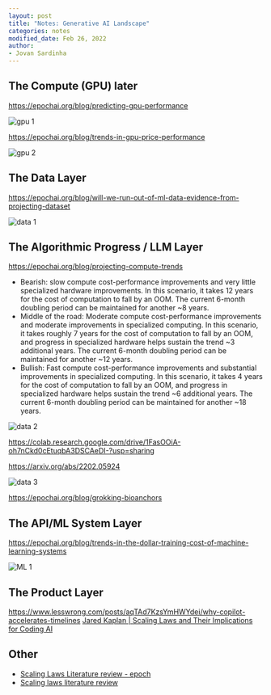```yaml
---
layout: post
title: "Notes: Generative AI Landscape"
categories: notes
modified_date: Feb 26, 2022
author:
- Jovan Sardinha
---
```


## The Compute (GPU) later

https://epochai.org/blog/predicting-gpu-performance



![gpu 1](/assets/post_assets/generative-ai-landscape/gpu_1.png)

https://epochai.org/blog/trends-in-gpu-price-performance

![gpu 2](/assets/post_assets/generative-ai-landscape/gpu_2.png)


## The Data Layer


https://epochai.org/blog/will-we-run-out-of-ml-data-evidence-from-projecting-dataset

![data 1](/assets/post_assets/generative-ai-landscape/data_1.png)



## The Algorithmic Progress / LLM Layer

https://epochai.org/blog/projecting-compute-trends


* Bearish: slow compute cost-performance improvements and very little specialized hardware improvements. In this scenario, it takes 12 years for the cost of computation to fall by an OOM. The current 6-month doubling period can be maintained for another ~8 years.
* Middle of the road: Moderate compute cost-performance improvements and moderate improvements in specialized computing. In this scenario, it takes roughly 7 years for the cost of computation to fall by an OOM, and progress in specialized hardware helps sustain the trend ~3 additional years. The current 6-month doubling period can be maintained for another ~12 years.
* Bullish: Fast compute cost-performance improvements and substantial improvements in specialized computing. In this scenario, it takes 4 years for the cost of computation to fall by an OOM, and progress in specialized hardware helps sustain the trend ~6 additional years. The current 6-month doubling period can be maintained for another ~18 years.

![data 2](/assets/post_assets/generative-ai-landscape/data_2.png)


https://colab.research.google.com/drive/1FasOOiA-oh7nCkd0cEtuqbA3DSCAeDI-?usp=sharing


https://arxiv.org/abs/2202.05924

![data 3](/assets/post_assets/generative-ai-landscape/data_3.png)

https://epochai.org/blog/grokking-bioanchors


## The API/ML System Layer

https://epochai.org/blog/trends-in-the-dollar-training-cost-of-machine-learning-systems

![ML 1](/assets/post_assets/generative-ai-landscape/ml_1.png)


## The Product Layer




https://www.lesswrong.com/posts/aqTAd7KzsYmHWYdei/why-copilot-accelerates-timelines
[Jared Kaplan | Scaling Laws and Their Implications for Coding AI](https://www.youtube.com/watch?v=Suhp3OLASSo)



## Other
* [Scaling Laws Literature review - epoch](https://epochai.org/blog/scaling-laws-literature-review)
* [Scaling laws literature review](https://docs.google.com/document/d/1kpdCPU2I0NLWPRwQ4qPSUZcZDobnyR9UY-iSOSBQRm4/edit#heading=h.urdgcuw7nklv)


